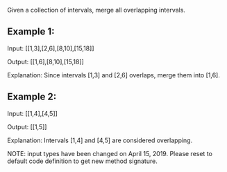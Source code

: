 Given a collection of intervals, merge all overlapping intervals.

## Example 1: ##

Input: [[1,3],[2,6],[8,10],[15,18]]

Output: [[1,6],[8,10],[15,18]]

Explanation: Since intervals [1,3] and [2,6] overlaps, merge them into [1,6].

## Example 2: ##

Input: [[1,4],[4,5]]

Output: [[1,5]]

Explanation: Intervals [1,4] and [4,5] are considered overlapping.


NOTE: input types have been changed on April 15, 2019. Please reset to default code definition to get new method signature.

